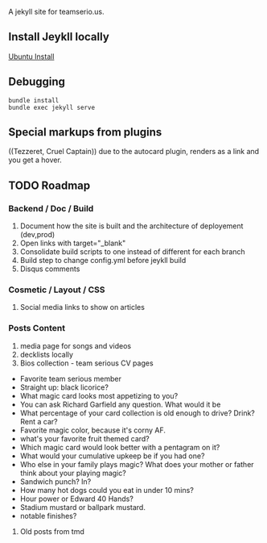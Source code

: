 A jekyll site for teamserio.us.

## Install Jeykll locally

[Ubuntu Install](https://jekyllrb.com/docs/installation/ubuntu/)

## Debugging

    bundle install
    bundle exec jekyll serve

## Special markups from plugins

((Tezzeret, Cruel Captain)) due to the autocard plugin, renders as a link and you get a hover.

## TODO Roadmap

### Backend / Doc / Build

1. Document how the site is built and the architecture of deployement (dev,prod)
1. Open links with target="_blank"
1. Consolidate build scripts to one instead of different for each branch
1. Build step to change config.yml before jeykll build
1. Disqus comments

### Cosmetic / Layout / CSS
1. Social media links to show on articles

### Posts Content

1. media page for songs and videos
1. decklists locally
1. Bios collection - team serious CV pages

- Favorite team serious member
- Straight up: black licorice?
- What magic card looks most appetizing to you?
- You can ask Richard Garfield any question. What would it be
- What percentage of your card collection is old enough to drive? Drink? Rent a car?
- Favorite magic color, because it's corny AF.
- what's your favorite fruit themed card?
- Which magic card would look better with a pentagram on it?
- What would your cumulative upkeep be if you had one?
- Who else in your family plays magic? What does your mother or father think about your playing magic?
- Sandwich punch? In?
- How many hot dogs could you eat in under 10 mins?
- Hour power or Edward 40 Hands?
- Stadium mustard or ballpark mustard.
- notable finishes?

1. Old posts from tmd